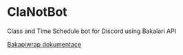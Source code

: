 
# ClaNotBot

Class and Time Schedule bot for Discord using Bakalari API

[Bakapiwrap dokumentace](clanot/doc-bakapiwrap.md)

